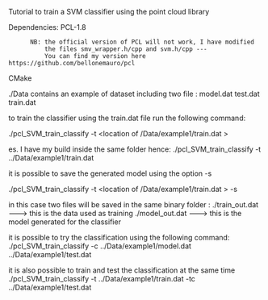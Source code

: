

Tutorial to train a SVM classifier using the point cloud library

Dependencies: PCL-1.8 

          NB: the official version of PCL will not work, I have modified 
              the files smv_wrapper.h/cpp and svm.h/cpp ---  
              You can find my version here https://github.com/bellonemauro/pcl
CMake

./Data contains an example of dataset including two file : 
     model.dat
     test.dat
     train.dat
     
to train the classifier using the train.dat file run the following command:

./pcl_SVM_train_classify -t <location of /Data/example1/train.dat > 

es. I have my build inside the same folder hence:
./pcl_SVM_train_classify -t ../Data/example1/train.dat 


it is possible to save the generated model using the option -s

./pcl_SVM_train_classify -t <location of /Data/example1/train.dat > -s

in this case two files will be saved in the same binary folder :
    ./train_out.dat     ---> this is the data used as training 
    ./model_out.dat     ---> this is the model generated for the classifier

it is possible to try the classification using the following command:
./pcl_SVM_train_classify -c ../Data/example1/model.dat ../Data/example1/test.dat


it is also possible to train and test the classification at the same time
./pcl_SVM_train_classify -t ../Data/example1/train.dat -tc ../Data/example1/test.dat

